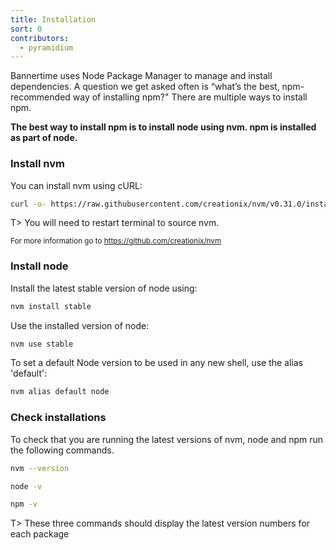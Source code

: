 ```yaml
---
title: Installation
sort: 0
contributors:
  - pyramidium
---
```


Bannertime uses Node Package Manager to manage and install dependencies. A question we get asked often is “what’s the best, npm-recommended way of installing npm?" There are multiple ways to install npm.

**The best way to install npm is to install node using nvm. npm is installed as part of node.**

### Install nvm

You can install nvm using cURL:

```bash
curl -o- https://raw.githubusercontent.com/creationix/nvm/v0.31.0/install.sh | bash
```

T> You will need to restart terminal to source nvm.

<sub>For more information go to https://github.com/creationix/nvm</sub>

### Install node

Install the latest stable version of node using:

```bash
nvm install stable
```

Use the installed version of node:

```bash
nvm use stable
```

To set a default Node version to be used in any new shell, use the alias 'default':

```bash
nvm alias default node
```

### Check installations

To check that you are running the latest versions of nvm, node and npm run the following commands.

```bash
nvm --version
```

```bash
node -v
```

```bash
npm -v
```

T> These three commands should display the latest version numbers for each package
